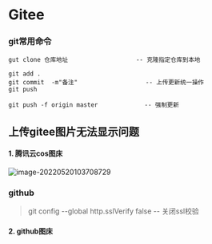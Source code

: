 # Gitee

### git常用命令

```
gut clone 仓库地址					 -- 克隆指定仓库到本地
```

```
git add .
git commit  -m"备注"                   -- 上传更新统一操作 
git push
```

```
git push -f origin master			  -- 强制更新
```

## 上传gitee图片无法显示问题

#### 1. 腾讯云cos图床

![image-20220520103708729](https://mapstore-1307680469.cos.ap-chongqing.myqcloud.com/img/202205201037796.png)

### github

>git config --global http.sslVerify false                      -- 关闭ssl校验

#### 2. github图床

